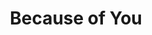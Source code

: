 ---
published: true
layout: watch-novideo
categories: watch
series-id: because-of-you-2015
title: Because of You
---